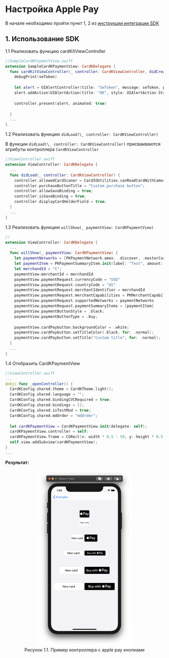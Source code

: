 # Настройка Apple Pay

В начале необходимо пройти пункт 1, 2 из [инструкции интеграции SDK](Tutorial_ru.md)

## 1. Использование SDK

1.1 Реализовать функцию cardKitViewController

```swift
//SampleCardKPaymentView.swift
extension SampleCardKPaymentView: CardKDelegate {
  func cardKitViewController(_ controller: CardKViewController, didCreateSeToken seToken: String, allowSaveBinding: Bool, isNewCard: Bool) {
    debugPrint(seToken)

    let alert = UIAlertController(title: "SeToken", message: seToken, preferredStyle: UIAlertController.Style.alert)
    alert.addAction(UIAlertAction(title: "OK", style: UIAlertAction.Style.default, handler: nil))

    controller.present(alert, animated: true)

  }
  ...
}
```

1.2 Реализовать функцию `didLoad(\_ controller: CardKViewController)`

В функции `didLoad(\_ controller: CardKViewController)` присваиваются атрибуты контроллера `CardKViewController`

```swift
//ViewController.swift
extension ViewController: CardKDelegate {
  ...
  func didLoad(_ controller: CardKViewController) {
    controller.allowedCardScaner = CardIOUtilities.canReadCardWithCamera();
    controller.purchaseButtonTitle = "Custom purchase button";
    controller.allowSaveBinding = true;
    controller.isSaveBinding = true;
    controller.displayCardHolderField = true;
  }
  ...
}
```

1.3 Реализовать функцию `willShow(_ paymentView: CardKPaymentView)`

```swift
//
extension ViewController: CardKDelegate {
  ...
  func willShow(_ paymentView: CardKPaymentView) {
    let paymentNetworks = [PKPaymentNetwork.amex, .discover, .masterCard, .visa]
    let paymentItem = PKPaymentSummaryItem.init(label: "Test", amount: NSDecimalNumber(value: 10))
    let merchandId = "t";
    paymentView.merchantId = merchandId
    paymentView.paymentRequest.currencyCode = "USD"
    paymentView.paymentRequest.countryCode = "US"
    paymentView.paymentRequest.merchantIdentifier = merchandId
    paymentView.paymentRequest.merchantCapabilities = PKMerchantCapability.capability3DS
    paymentView.paymentRequest.supportedNetworks = paymentNetworks
    paymentView.paymentRequest.paymentSummaryItems = [paymentItem]
    paymentView.paymentButtonStyle = .black;
    paymentView.paymentButtonType = .buy;

    paymentView.cardPaybutton.backgroundColor = .white;
    paymentView.cardPaybutton.setTitleColor(.black, for: .normal);
    paymentView.cardPaybutton.setTitle("Custom title", for: .normal);
  }
  ...
}
```

1.4 Отобразить CardKPaymentView

```swift
//ViewController.swift
...
@objc func _openController() {
  CardKConfig.shared.theme = CardKTheme.light();
  CardKConfig.shared.language = "";
  CardKConfig.shared.bindingCVCRequired = true;
  CardKConfig.shared.bindings = [];
  CardKConfig.shared.isTestMod = true;
  CardKConfig.shared.mdOrder = "mdOrder";

  let cardKPaymentView = CardKPaymentView.init(delegate: self);
  cardKPaymentView.controller = self;
  cardKPaymentView.frame = CGRect(x: width * 0.5 - 50, y: height * 0.5 - 300, width: 100, height: 100);
  self.view.addSubview(cardKPaymentView);
}
...
```

**Результат:**

<div align="center">
  <div align="inline">
  <img src="./images/apple_pay_buttons.png" width="300"/>
  <div align="center"> Рисунок 1.1. Пример контроллера с apple pay кнопками </div>
  </div>
</div>
